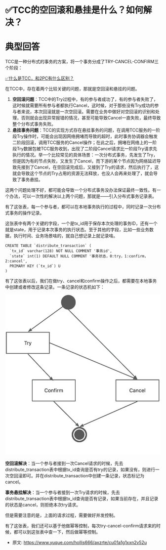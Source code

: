 # ✅TCC的空回滚和悬挂是什么？如何解决？
<!--page header-->

<a name="FeN7y"></a>
# 典型回答

TCC是一种分布式的事务的方案，将一个事务分成了TRY-CANCEL-CONFIRM三个阶段：

[✅什么是TCC，和2PC有什么区别？](https://www.yuque.com/hollis666/axzrte/xhvbak3ouy6xqiml?view=doc_embed)

在TCC中，存在着两个比较关键的问题，那就是空回滚和悬挂的问题。

1. **空回滚问题**：TCC中的Try过程中，有的参与者成功了，有的参与者失败了，这时候就需要所有参与者都执行Cancel，这时候，对于那些没有Try成功的参与者来说，本次回滚就是一次空回滚。需要在业务中做好对空回滚的识别和处理，否则就会出现异常报错的情况，甚至可能导致Cancel一直失败，最终导致整个分布式事务失败。
2. **悬挂事务问题**：TCC的实现方式存在悬挂事务的问题，在调用TCC服务的一阶段Try操作时，可能会出现因网络拥堵而导致的超时，此时事务协调器会触发二阶段回滚，调用TCC服务的Cancel操作；在此之后，拥堵在网络上的一阶段Try数据包被TCC服务收到，出现了二阶段Cancel请求比一阶段Try请求先执行的情况。举一个比较常见的具体场景：一次分布式事务，先发生了Try，但是因为有的节点失败，又发生了Cancel，而下游的某个节点因为网络延迟导致先接到了Cancel，在空回滚完成后，又接到了Try的请求，然后执行了，这就会导致这个节点的Try占用的资源无法释放，也没人会再来处理了，就会导致了事务悬挂。

这两个问题处理不好，都可能会导致一个分布式事务没办法保证最终一致性。有一个办法，可以一次性的解决以上两个问题，那就是——引入分布式事务记录表。

有了这张表，每一个参与者，都可以在本地事务执行的过程中，同时记录一次分布式事务的操作记录。

这张表中有两个关键的字段，一个是tx_id用于保存本次处理的事务ID，还有一个就是state，用于记录本次事务的执行状态。至于其他的字段，比如一些业务数据，执行时间、业务场景啥的，就自己想记录上就记录啥。

```
CREATE TABLE `distribute_transaction` (
  `tx_id` varchar(128) NOT NULL COMMENT '事务id',
  `state` int(1) DEFAULT NULL COMMENT '事务状态，0:try，1:confirm，2:cancel',
  PRIMARY KEY (`tx_id`) U
) 
```

有了这张表以后，我们在做try、cancel和confirm操作之后，都需要在本地事务中创建或者修改这条记录。一条记录的状态机如下：

![](./img/hVIsXqGAKxeMRP-5/1682670714289-9ee76fd6-05cd-46a2-a4a7-9056bd86ddcf-197730.jpeg)

**空回滚解决**：当一个参与者接到一次Cancel请求的时候，先去distribute_transaction表中根据tx_id查询是否有try的记录，如果没有，则进行一次空回滚即可。并在distribute_transaction中创建一条记录，状态标记为cancel。

**事务悬挂解决**：当一个参与者接到一次Try请求的时候，先去distribute_transaction表中根据tx_id查询是否有记录，如果当前存在，并且记录的状态是cancel，则拒绝本次try请求。

但是需要注意的是，上面的请求过程，需要做好并发控制。

有了这张表，我们还可以基于他做幂等控制，每次try-cancel-confirm请求来的时候，都可以到这张表中查一下，然后做幂等控制。


<!--page footer-->
- 原文: <https://www.yuque.com/hollis666/axzrte/cu01a1g1xxn2v52u>